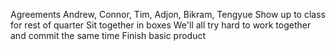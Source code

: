 Agreements
 Andrew, Connor, Tim, Adjon, Bikram, Tengyue
 Show up to class for rest of quarter
 Sit together in boxes
 We'll all try hard to work together and commit the same time
 Finish basic product
